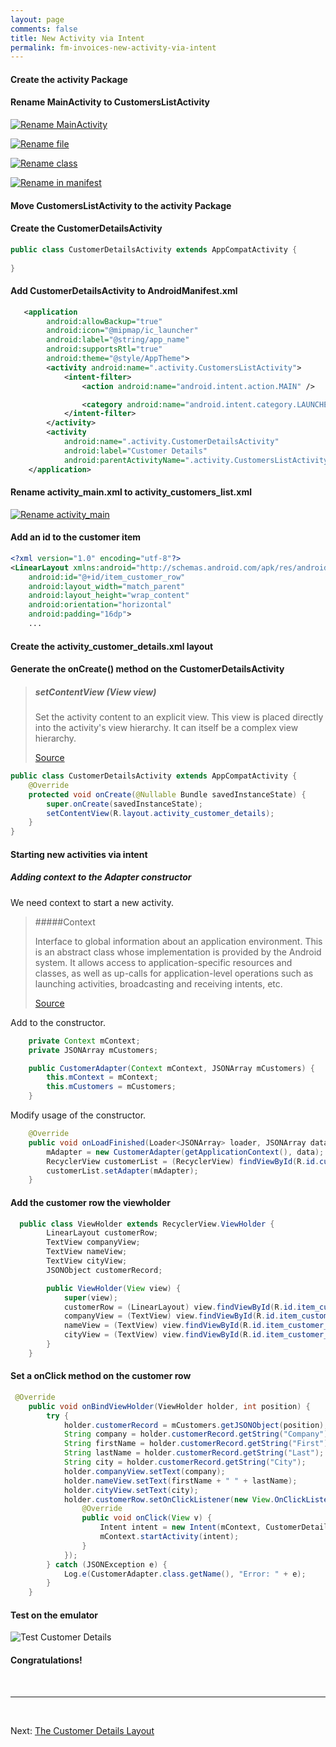 ```yaml
---
layout: page
comments: false
title: New Activity via Intent
permalink: fm-invoices-new-activity-via-intent
---
```


#### Create the activity Package

#### Rename MainActivity to CustomersListActivity

[![Rename MainActivity][1]][1]

[1]: http://throw.rocks/fm-invoices/14_new_activity/new_activity_01_rename_mainactivity_file.png

[![Rename file][2]][2]

[2]: http://throw.rocks/fm-invoices/14_new_activity/new_activity_02_rename_file.png

[![Rename class][3]][3]

[3]: http://throw.rocks/fm-invoices/14_new_activity/new_activity_03_rename_class.png

[![Rename in manifest][4]][4]

[4]: http://throw.rocks/fm-invoices/14_new_activity/new_activity_04_rename_in_manifest.png

#### Move CustomersListActivity to the activity Package

#### Create the CustomerDetailsActivity

```java
public class CustomerDetailsActivity extends AppCompatActivity {
   
}
```

#### Add CustomerDetailsActivity to AndroidManifest.xml

```xml
   <application
        android:allowBackup="true"
        android:icon="@mipmap/ic_launcher"
        android:label="@string/app_name"
        android:supportsRtl="true"
        android:theme="@style/AppTheme">
        <activity android:name=".activity.CustomersListActivity">
            <intent-filter>
                <action android:name="android.intent.action.MAIN" />

                <category android:name="android.intent.category.LAUNCHER" />
            </intent-filter>
        </activity>
        <activity
            android:name=".activity.CustomerDetailsActivity"
            android:label="Customer Details"
            android:parentActivityName=".activity.CustomersListActivity" />
    </application>
```

#### Rename activity_main.xml to activity_customers_list.xml

[![Rename activity_main][5]][5]

[5]: http://throw.rocks/fm-invoices/14_new_activity/new_activity_05_rename_customers_list.png

#### Add an id to the customer item

```xml
<?xml version="1.0" encoding="utf-8"?>
<LinearLayout xmlns:android="http://schemas.android.com/apk/res/android"
    android:id="@+id/item_customer_row"
    android:layout_width="match_parent"
    android:layout_height="wrap_content"
    android:orientation="horizontal"
    android:padding="16dp">
    ...
```

#### Create the activity_customer_details.xml layout

#### Generate the onCreate() method on the CustomerDetailsActivity

>##### setContentView (View view)
>
>Set the activity content to an explicit view. This view is placed directly into the activity's view hierarchy. It can itself be a complex view hierarchy. 
>
>[Source](https://developer.android.com/reference/android/app/Activity.html#setContentView(android.view.View))



```java
public class CustomerDetailsActivity extends AppCompatActivity {
    @Override
    protected void onCreate(@Nullable Bundle savedInstanceState) {
        super.onCreate(savedInstanceState);
        setContentView(R.layout.activity_customer_details);
    }
}
```

#### Starting new activities via intent



##### Adding context to the Adapter constructor

We need context to start a new activity.

>#####Context
>
>Interface to global information about an application environment. This is an abstract class whose implementation is provided by the Android system. It allows access to application-specific resources and classes, as well as up-calls for application-level operations such as launching activities, broadcasting and receiving intents, etc.
>
>[Source](https://developer.android.com/reference/android/content/Context.html)

Add to the constructor.

```java
    private Context mContext;
    private JSONArray mCustomers;

    public CustomerAdapter(Context mContext, JSONArray mCustomers) {
        this.mContext = mContext;
        this.mCustomers = mCustomers;
    }
```

Modify usage of the constructor.

```java
    @Override
    public void onLoadFinished(Loader<JSONArray> loader, JSONArray data) {
        mAdapter = new CustomerAdapter(getApplicationContext(), data);
        RecyclerView customerList = (RecyclerView) findViewById(R.id.customers_list);
        customerList.setAdapter(mAdapter);
    }
```

#### Add the customer row the viewholder

```java
  public class ViewHolder extends RecyclerView.ViewHolder {
        LinearLayout customerRow;
        TextView companyView;
        TextView nameView;
        TextView cityView;
        JSONObject customerRecord;

        public ViewHolder(View view) {
            super(view);
            customerRow = (LinearLayout) view.findViewById(R.id.item_customer_row);
            companyView = (TextView) view.findViewById(R.id.item_customer_company);
            nameView = (TextView) view.findViewById(R.id.item_customer_name);
            cityView = (TextView) view.findViewById(R.id.item_customer_city);
        }
    }
```
#### Set a onClick method on the customer row


```java
 @Override
    public void onBindViewHolder(ViewHolder holder, int position) {
        try {
            holder.customerRecord = mCustomers.getJSONObject(position);
            String company = holder.customerRecord.getString("Company");
            String firstName = holder.customerRecord.getString("First");
            String lastName = holder.customerRecord.getString("Last");
            String city = holder.customerRecord.getString("City");
            holder.companyView.setText(company);
            holder.nameView.setText(firstName + " " + lastName);
            holder.cityView.setText(city);
            holder.customerRow.setOnClickListener(new View.OnClickListener() {
                @Override
                public void onClick(View v) {
                    Intent intent = new Intent(mContext, CustomerDetailsActivity.class);
                    mContext.startActivity(intent);
                }
            });
        } catch (JSONException e) {
            Log.e(CustomerAdapter.class.getName(), "Error: " + e);
        }
    }
```

#### Test on the emulator

![Test Customer Details](http://throw.rocks/fm-invoices/14_new_activity/new_activity_06_test_customer_details.png)

#### Congratulations!


<br/>
<hr/>
<br/>

Next: <a href="/fm-invoices-data-loader.html">The Customer Details Layout</a>
